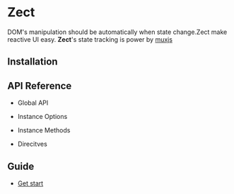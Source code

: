 Zect
====

DOM's manipulation should be automatically when state change.Zect make reactive UI easy.
**Zect**'s state tracking is power by [muxjs](https://github.com/switer/muxjs)

## Installation


## API Reference
- Global API

- Instance Options

- Instance Methods

- Direcitves

## Guide
- [Get start]()


